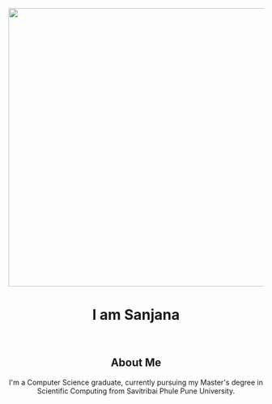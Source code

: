 <p align="center">
    <img src="https://github.com/user-attachments/assets/29160e15-ea69-4a11-a185-959419413ebe" width=550>
</p>
<h1 align="center">I am Sanjana</h1><br/>
<h2 align="center">About Me</h3>
<p align="center">
    I'm a Computer Science graduate, currently pursuing my Master's degree in Scientific 
Computing from Savitribai Phule Pune University.
</p>

<!---
astroartics/astroartics is a ✨ special ✨ repository because its `README.md` (this file) appears on your GitHub profile.
You can click the Preview link to take a look at your changes.
--->

